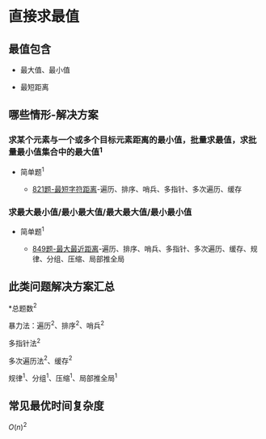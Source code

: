 # 直接求最值

## 最值包含

+ 最大值、最小值

+ 最短距离

## 哪些情形-解决方案

### 求某个元素与一个或多个目标元素距离的最小值，批量求最值，求批量最小值集合中的最大值$^1$

+ 简单题$^1$

  + [821题-最短字符距离](821-ShortestDistancetoaCharacter.md)-遍历、排序、哨兵、多指针、多次遍历、缓存

### 求最大最小值/最小最大值/最大最大值/最小最小值

+ 简单题$^1$

  + [849题-最大最近距离](849-MaximizeDistancetoClosestPerson.md)-遍历、排序、哨兵、多指针、多次遍历、缓存、规律、分组、压缩、局部推全局

## 此类问题解决方案汇总

\*总题数$^2$

暴力法：遍历$^2$、排序$^2$、哨兵$^2$

多指针法$^2$

多次遍历法$^2$、缓存$^2$

规律$^1$、分组$^1$、压缩$^1$、局部推全局$^1$

## 常见最优时间复杂度

$O(n)^2$
